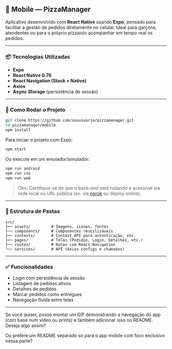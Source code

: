 ## 📱 Mobile — PizzaManager

Aplicativo desenvolvido com **React Native** usando **Expo**, pensado para facilitar a gestão de pedidos diretamente no celular. Ideal para garçons, atendentes ou para o próprio pizzaiolo acompanhar em tempo real os pedidos.

---

### 📦 Tecnologias Utilizadas

- **Expo**
- **React Native 0.76**
- **React Navigation (Stack + Native)**
- **Axios**
- **Async Storage** (persistência de sessão)

---

### 🚀 Como Rodar o Projeto

```bash
git clone https://github.com/seuusuario/pizzamanager.git
cd pizzamanager/mobile
npm install
```

Para iniciar o projeto com Expo:

```bash
npm start
```

Ou execute em um emulador/simulador:

```bash
npm run android
npm run ios
npm run web
```

> Obs: Certifique-se de que o back-end está rodando e acessível via rede local ou URL pública (ex: via [ngrok](https://ngrok.com/) ou deploy online).

---

### 📁 Estrutura de Pastas

```
src/
├── assets/         # Imagens, ícones, fontes
├── components/     # Componentes reutilizáveis
├── contexts/       # Context API para autenticação, etc.
├── pages/          # Telas (Pedidos, Login, Detalhes, etc.)
├── routes/         # Rotas com React Navigation
└── services/       # API (Axios configs e chamadas)
```

---

### ✅ Funcionalidades

- Login com persistência de sessão
- Listagem de pedidos ativos
- Detalhes de pedidos
- Marcar pedidos como entregues
- Navegação fluida entre telas

---


Se você quiser, posso montar um GIF demonstrando a navegação do app (com base num vídeo ou prints) e também adicionar isso no README. Deseja algo assim?

Ou prefere um README separado só para o app mobile com foco exclusivo nessa parte?
